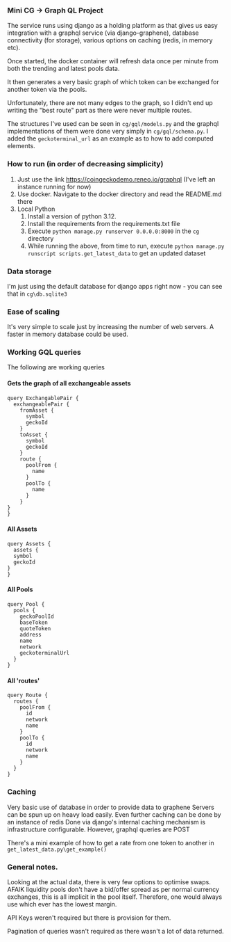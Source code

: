 ### Mini CG -> Graph QL Project

The service runs using django as a holding platform as that gives us easy integration with a graphql service (via django-graphene), database connectivity (for storage), various options on caching (redis, in memory etc).

Once started, the docker container will refresh data once per minute from both the trending and latest pools data.

It then generates a very basic graph of which token can be exchanged for another token via the pools.

Unfortunately, there are not many edges to the graph, so I didn't end up writing the "best route" part as there were never multiple routes.

The structures I've used can be seen in `cg/gql/models.py` and the graphql implementations of them were done very simply in  `cg/gql/schema.py`. I added the `geckoterminal_url` as an example as to how to add computed elements.


### How to run (in order of decreasing simplicity)
1) Just use the link https://coingeckodemo.reneo.io/graphql (I've left an instance running for now)
2) Use docker. Navigate to the docker directory and read the README.md there
3) Local Python
   1) Install a version of python 3.12. 
   2) Install the requirements from the requirements.txt file
   3) Execute `python manage.py runserver 0.0.0.0:8000` in the `cg` directory
   4) While running the above, from time to run, execute `python manage.py runscript scripts.get_latest_data` to get an updated dataset

### Data storage
I'm just using the default database for django apps right now - you can see that in `cg\db.sqlite3`

### Ease of scaling

It's very simple to scale just by increasing the number of web servers. A faster in memory database could be used.

### Working GQL queries

The following are working queries

#### Gets the graph of all exchangeable assets
```
query ExchangablePair {
  exchangeablePair {
    fromAsset {
      symbol
      geckoId
    }
    toAsset {
      symbol
      geckoId
    }
    route {
      poolFrom {
        name
      }
      poolTo {
        name
      }
    }
}
}
```

#### All Assets
```
query Assets {
  assets {
  symbol
  geckoId
}
}
```

#### All Pools
```
query Pool {
  pools {
    geckoPoolId
    baseToken
    quoteToken
    address
    name
    network
    geckoterminalUrl
  }
}
```

#### All 'routes' 
```
query Route {
  routes {
    poolFrom {
      id
      network
      name
    }
    poolTo {
      id
      network
      name
    }
  }
}

```


### Caching
Very basic use of database in order to provide data to graphene
Servers can be spun up on heavy load easily. 
Even further caching can be done by an instance of redis
Done via django's internal caching mechanism is infrastructure configurable.
However, graphql queries are POST

There's a mini example of how to get a rate from one token to another in `get_latest_data.py\get_example()`

### General notes.

Looking at the actual data, there is very few options to optimise swaps. AFAIK liquidity pools don't have a bid/offer spread as per normal currency exchanges, this is all implicit in the pool itself. Therefore, one would always use which ever has the lowest margin.

API Keys weren't required but there is provision for them.

Pagination of queries wasn't required as there wasn't a lot of data returned.
